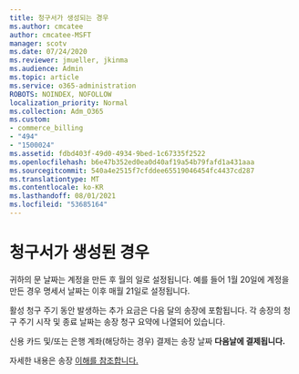 ```yaml
---
title: 청구서가 생성되는 경우
ms.author: cmcatee
author: cmcatee-MSFT
manager: scotv
ms.date: 07/24/2020
ms.reviewer: jmueller, jkinma
ms.audience: Admin
ms.topic: article
ms.service: o365-administration
ROBOTS: NOINDEX, NOFOLLOW
localization_priority: Normal
ms.collection: Adm_O365
ms.custom:
- commerce_billing
- "494"
- "1500024"
ms.assetid: fdbd403f-49d0-4934-9bed-1c67335f2522
ms.openlocfilehash: b6e47b352ed0ea0d40af19a54b79fafd1a431aaa
ms.sourcegitcommit: 540a4e2515f7cfddee65519046454fc4437cd287
ms.translationtype: MT
ms.contentlocale: ko-KR
ms.lasthandoff: 08/01/2021
ms.locfileid: "53685164"
---
```

# <a name="when-is-the-billing-statement-generated"></a>청구서가 생성된 경우

귀하의 문 날짜는 계정을 만든 후 월의 일로 설정됩니다. 예를 들어 1월 20일에 계정을 만든 경우 명세서 날짜는 이후 매월 21일로 설정됩니다.

활성 청구 주기 동안 발생하는 추가 요금은 다음 달의 송장에 포함됩니다. 각 송장의 청구 주기 시작 및 종료  날짜는 송장 청구 요약에 나열되어 있습니다.

신용 카드 및/또는 은행 계좌(해당하는 경우) 결제는 송장 날짜 **다음날에 결제됩니다.**
  
자세한 내용은 송장 [이해를 참조합니다.](/microsoft-365/commerce/billing-and-payments/understand-your-invoice2)